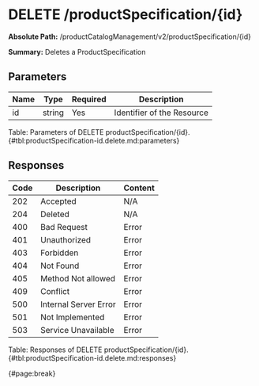 <!--
    ATTENTION: This file was generated via gradle!
               Do NOT manually edit this file! Any such changes will be overwritten!
-->

# DELETE /productSpecification/{id}

**Absolute Path:** /productCatalogManagement/v2/productSpecification/{id}

**Summary:** Deletes a ProductSpecification

## Parameters

| Name | Type | Required | Description |
| ------ | ------ | --- | ------------ |
| id | string | Yes | Identifier of the Resource |

Table: Parameters of DELETE productSpecification/{id}. {#tbl:productSpecification-id.delete.md:parameters}

## Responses

| Code | Description | Content |
|------|-------------|---------|
| 202 | Accepted | N/A |
| 204 | Deleted | N/A |
| 400 | Bad Request | Error |
| 401 | Unauthorized | Error |
| 403 | Forbidden | Error |
| 404 | Not Found | Error |
| 405 | Method Not allowed | Error |
| 409 | Conflict | Error |
| 500 | Internal Server Error | Error |
| 501 | Not Implemented | Error |
| 503 | Service Unavailable | Error |

Table: Responses of DELETE productSpecification/{id}. {#tbl:productSpecification-id.delete.md:responses}

{#page:break}
